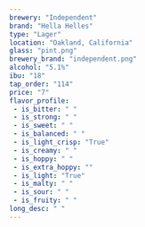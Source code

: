 ```yaml
---
brewery: "Independent"
brand: "Hella Helles"
type: "Lager"
location: "Oakland, California"
glass: "pint.png"
brewery_brand: "independent.png"
alcohol: "5.1%"
ibu: "18"
tap_order: "114"
price: "7"
flavor_profile:
 - is_bitter: " "
 - is_strong: " "
 - is_sweet: " "
 - is_balanced: " "
 - is_light_crisp: "True"
 - is_creamy: " "
 - is_hoppy: " "
 - is_extra_hoppy: ""
 - is_light: "True"
 - is_malty: " "
 - is_sour: " "
 - is_fruity: " "
long_desc: " "
---
```


